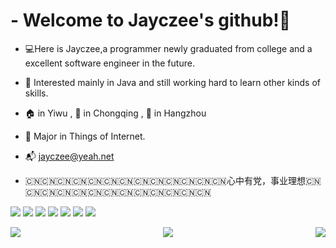 [//]: <> (自我介绍文字)
# - Welcome to Jayczee's github!👋
* :computer:Here is Jayczee,a programmer newly graduated from college and a excellent software engineer in the future.

* :rocket: Interested mainly in Java and still working hard to learn other kinds of skills.

* :house: in Yiwu , :school: in Chongqing , :office: in Hangzhou

* :school_satchel: Major in Things of Internet.

* :mailbox_with_mail: jayczee@yeah.net

* :cn::cn::cn::cn::cn::cn::cn::cn::cn::cn::cn::cn::cn:心中有党，事业理想:cn::cn::cn::cn::cn::cn::cn::cn::cn::cn::cn::cn::cn:



[//]: <> (图标)
<span > 
  <img src="https://img.shields.io/badge/Code-Java-red?style=flat-square"/>
  <img src="https://img.shields.io/badge/Editor-IDEA-red?style=flat-square&logo=IntelliJ IDEA"/>
  <img src="https://img.shields.io/badge/Code-C%23-blue?style=flat-square" /> 
  <img src="https://img.shields.io/badge/Editor-Visual Studio-blue?style=flat-square&logo=Visual Studio" />
  <img src="https://img.shields.io/badge/-HTML5-E34F26?style=flat-square&logo=html5&logoColor=white" /> 
  <img src="https://img.shields.io/badge/-CSS3-1572B6?style=flat-square&logo=css3" /> 
  <img src="https://img.shields.io/badge/-JavaScript-oringe?style=flat-square&logo=javascript" /> 
</span>

[//]: <> (图表。)
<div> 

[//]: <> (语言统计图表)
  <img align="left" src="https://github-readme-stats.vercel.app/api/top-langs/?username=jayczee&hide_title=true&hide_border=true&layout=compact&langs_count=6&text_color=000&icon_color=fff&bg_color=0,52fa5a,4dfcff,c64dff&theme=graywhite" /> 
  
[//]: <> (Github活动图表)
  <img align="right" style="margin-right:0px" src="https://github-readme-stats.vercel.app/api?username=Jayczee&show_icons=true&theme=tokyonight&hide=prs&count_private=true&include_all_commits=true"/>
</div>

[//]: <> (GitHub活动大图表)
<div align="center"> 
  <img src="https://activity-graph.herokuapp.com/graph?username=jayczee&theme=xcode" /> 
</div>
